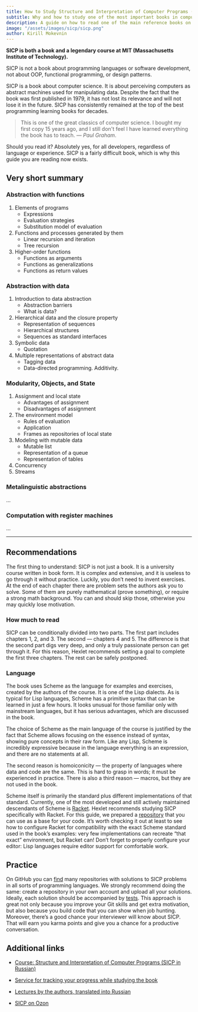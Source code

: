 ```yaml
---
title: How to Study Structure and Interpretation of Computer Programs (SICP)
subtitle: Why and how to study one of the most important books in computer science
description: A guide on how to read one of the main reference books on computer science for any developer — SICP
image: "/assets/images/sicp/sicp.png"
author: Kirill Mokevnin
---
```


**SICP is both a book and a legendary course at MIT (Massachusetts Institute of Technology).**

SICP is not a book about programming languages or software development, not about OOP, functional programming, or design patterns.

SICP is a book about computer science. It is about perceiving computers as abstract machines used for manipulating data. Despite the fact that the book was first published in 1979, it has not lost its relevance and will not lose it in the future. SICP has consistently remained at the top of the best programming learning books for decades.

<Banner name="course-racket" />

> This is one of the great classics of computer science. I bought my first copy 15 years ago, and I still don't feel I have learned everything the book has to teach. *— Paul Graham*.

Should you read it? Absolutely yes, for all developers, regardless of language or experience. SICP is a fairly difficult book, which is why this guide you are reading now exists.

## Very short summary

### Abstraction with functions

1. Elements of programs
    * Expressions
    * Evaluation strategies
    * Substitution model of evaluation
1. Functions and processes generated by them
    * Linear recursion and iteration
    * Tree recursion
1. Higher-order functions
    * Functions as arguments
    * Functions as generalizations
    * Functions as return values

### Abstraction with data

1. Introduction to data abstraction
    * Abstraction barriers
    * What is data?
1. Hierarchical data and the closure property
    * Representation of sequences
    * Hierarchical structures
    * Sequences as standard interfaces
1. Symbolic data
    * Quotation
1. Multiple representations of abstract data
    * Tagging data
    * Data-directed programming. Additivity.

### Modularity, Objects, and State

1. Assignment and local state
    * Advantages of assignment
    * Disadvantages of assignment
1. The environment model
    * Rules of evaluation
    * Application
    * Frames as repositories of local state
1. Modeling with mutable data
    * Mutable list
    * Representation of a queue
    * Representation of tables
1. Concurrency
1. Streams

### Metalinguistic abstractions

...

### Computation with register machines

...

---

## Recommendations

The first thing to understand: SICP is not just a book. It is a university course written in book form. It is complex and extensive, and it is useless to go through it without practice. Luckily, you don’t need to invent exercises. At the end of each chapter there are problem sets the authors ask you to solve. Some of them are purely mathematical (prove something), or require a strong math background. You can and should skip those, otherwise you may quickly lose motivation.

### How much to read

SICP can be conditionally divided into two parts. The first part includes chapters 1, 2, and 3. The second — chapters 4 and 5. The difference is that the second part digs very deep, and only a truly passionate person can get through it. For this reason, Hexlet recommends setting a goal to complete the first three chapters. The rest can be safely postponed.

### Language

The book uses Scheme as the language for examples and exercises, created by the authors of the course. It is one of the Lisp dialects. As is typical for Lisp languages, Scheme has a primitive syntax that can be learned in just a few hours. It looks unusual for those familiar only with mainstream languages, but it has serious advantages, which are discussed in the book.

The choice of Scheme as the main language of the course is justified by the fact that Scheme allows focusing on the essence instead of syntax, showing pure concepts in their raw form. Like any Lisp, Scheme is incredibly expressive because in the language everything is an expression, and there are no statements at all.

The second reason is homoiconicity — the property of languages where data and code are the same. This is hard to grasp in words; it must be experienced in practice. There is also a third reason — macros, but they are not used in the book.

Scheme itself is primarily the standard plus different implementations of that standard. Currently, one of the most developed and still actively maintained descendants of Scheme is [Racket](https://racket-lang.org/). Hexlet recommends studying SICP specifically with Racket. For this guide, we prepared a [repository](https://github.com/hexlet-boilerplates/sicp-racket) that you can use as a base for your code. It’s worth checking it out at least to see how to configure Racket for compatibility with the exact Scheme standard used in the book’s examples: very few implementations can recreate “that exact” environment, but Racket can! Don’t forget to properly configure your editor: Lisp languages require editor support for comfortable work.

## Practice

On GitHub you can [find](https://github.com/search?q=sicp) many repositories with solutions to SICP problems in all sorts of programming languages. We strongly recommend doing the same: create a repository in your own account and upload all your solutions. Ideally, each solution should be accompanied by [tests](https://docs.racket-lang.org/rackunit/). This approach is great not only because you improve your Git skills and get extra motivation, but also because you build code that you can show when job hunting. Moreover, there’s a good chance your interviewer will know about SICP. That will earn you karma points and give you a chance for a productive conversation.

## Additional links

* [Course: Structure and Interpretation of Computer Programs (SICP in Russian)](https://www.youtube.com/watch?v=bFMbqKRjU84&list=PLo6puixMwuSO8eB2uBH5lZy5kjNtdhTfT)

* [Service for tracking your progress while studying the book](https://sicp.hexlet.io/)

* [Lectures by the authors, translated into Russian](https://www.youtube.com/playlist?list=PLc6AqfeLgwzPPK1H3XV1Wfb_CGvT6sXkC)

* [SICP on Ozon](https://www.ozon.ru/product/struktura-i-interpretatsiya-kompyuternyh-programm-5322055/?partner=hexlet&sh=CjnOUmRR)
